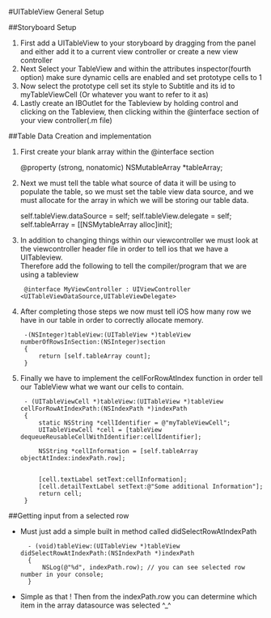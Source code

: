 #UITableView General Setup

##Storyboard Setup
1. First add a UITableView to your storyboard by dragging from the panel and either add it to a current view controller or create a new view controller
2. Next Select your TableView and within the attributes inspector(fourth option) make sure dynamic cells are enabled and set prototype cells to 1
3. Now select the prototype cell set its style to Subtitle and its id to myTableViewCell (Or whatever you want to refer to it as)
4. Lastly create an IBOutlet for the Tableview by holding control and clicking on the Tableview, then clicking within the @interface section of your view controller(.m file)

##Table Data Creation and implementation
1. First create your blank array within the @interface section


    @property (strong, nonatomic) NSMutableArray *tableArray;

2. Next we must tell the table what source of data it will be using to populate the table, so we must set the table view data source, and we must allocate for the array in which we will be storing our table data.


    self.tableView.dataSource = self;
    self.tableView.delegate = self;
    self.tableArray = [[NSMytableArray alloc]init];
    
3. In addition to changing things within our viewcontroller we must look at the viewcontroller header file in order to tell ios that we have a UITableview.</br>Therefore add the following to tell the compiler/program that we are using a tableview


        @interface MyViewController : UIViewController <UITableViewDataSource,UITableViewDelegate>

4. After completing those steps we now must tell iOS how many row we have in our table in order to correctly allocate memory.


        -(NSInteger)tableView:(UITableView *)tableView numberOfRowsInSection:(NSInteger)section 
        {
            return [self.tableArray count];
        }

5. Finally we have to implement the cellForRowAtIndex function in order tell our TableView what we want our cells to contain.


        - (UITableViewCell *)tableView:(UITableView *)tableView cellForRowAtIndexPath:(NSIndexPath *)indexPath
        {
            static NSString *cellIdentifier = @"myTableViewCell";
            UITableViewCell *cell = [tableView dequeueReusableCellWithIdentifier:cellIdentifier];
            
            NSString *cellInformation = [self.tableArray objectAtIndex:indexPath.row];
            
            
            [cell.textLabel setText:cellInformation];
            [cell.detailTextLabel setText:@"Some additional Information"];
            return cell;
        }


##Getting input from a selected row

- Must just add a simple built in method called didSelectRowAtIndexPath


        - (void)tableView:(UITableView *)tableView didSelectRowAtIndexPath:(NSIndexPath *)indexPath
        {
            NSLog(@"%d", indexPath.row); // you can see selected row number in your console;
        }
        
- Simple as that ! Then from the indexPath.row you can determine which item in the array datasource was selected ^_^


    
